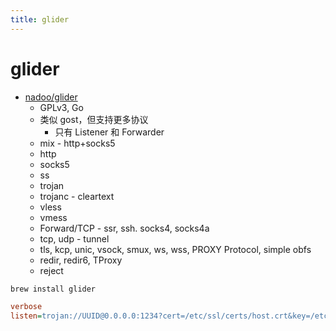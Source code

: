 ```yaml
---
title: glider
---
```


# glider

- [nadoo/glider](https://github.com/nadoo/glider)
  - GPLv3, Go
  - 类似 gost，但支持更多协议
    - 只有 Listener 和 Forwarder
  - mix - http+socks5
  - http
  - socks5
  - ss
  - trojan
  - trojanc - cleartext
  - vless
  - vmess
  - Forward/TCP - ssr, ssh. socks4, socks4a
  - tcp, udp - tunnel
  - tls, kcp, unic, vsock, smux, ws, wss, PROXY Protocol, simple obfs
  - redir, redir6, TProxy
  - reject

```bash
brew install glider

```

```ini
verbose
listen=trojan://UUID@0.0.0.0:1234?cert=/etc/ssl/certs/host.crt&key=/etc/ssl/private/host.key
```
